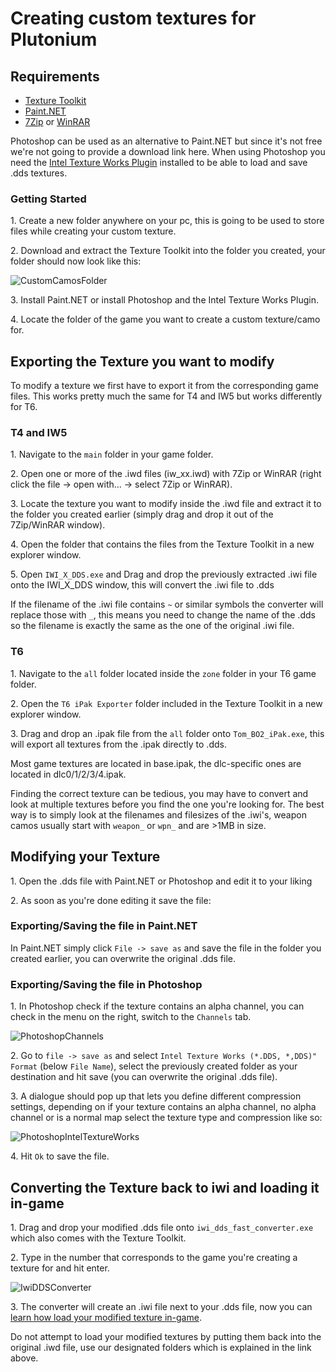 # Creating custom textures for Plutonium

## Requirements

- [Texture Toolkit](https://drive.google.com/file/d/1NEEvbvLOatItpMIyWyQ9ytkk1bvgKQMD/view?usp=sharing)
- [Paint.NET](https://www.getpaint.net/download.html)
- [7Zip](https://7-zip.org/) or [WinRAR](https://www.rarlab.com/download.htm)

<Alert variant="tip">

Photoshop can be used as an alternative to Paint.NET but since it's not free we're not going to provide a download link here. When using Photoshop you need the [Intel Texture Works Plugin](https://software.intel.com/content/www/us/en/develop/articles/intel-texture-works-plugin.html) installed to be able to load and save .dds textures.

</Alert>

### Getting Started

1\. Create a new folder anywhere on your pc, this is going to be used to store files while creating your custom texture.

2\. Download and extract the Texture Toolkit into the folder you created, your folder should now look like this:

![CustomCamosFolder](https://i.imgur.com/wPdsCNN.png)

3\. Install Paint.NET or install Photoshop and the Intel Texture Works Plugin.

4\. Locate the folder of the game you want to create a custom texture/camo for.

## Exporting the Texture you want to modify

To modify a texture we first have to export it from the corresponding game files. This works pretty much the same for T4 and IW5 but works differently for T6.

### T4 and IW5

1\. Navigate to the `main` folder in your game folder.

2\. Open one or more of the .iwd files (iw_xx.iwd) with 7Zip or WinRAR (right click the file -> open with... -> select 7Zip or WinRAR).

3\. Locate the texture you want to modify inside the .iwd file and extract it to the folder you created earlier (simply drag and drop it out of the 7Zip/WinRAR window).

4\. Open the folder that contains the files from the Texture Toolkit in a new explorer window.

5\. Open `IWI_X_DDS.exe` and Drag and drop the previously extracted .iwi file onto the IWI_X_DDS window, this will convert the .iwi file to .dds

<Alert variant="warning">

If the filename of the .iwi file contains `~` or similar symbols the converter will replace those with `_`, this means you need to change the name of the .dds so the filename is exactly the same as the one of the original .iwi file.

</Alert>

### T6

1\. Navigate to the `all` folder located inside the `zone` folder in your T6 game folder.

2\. Open the `T6 iPak Exporter` folder included in the Texture Toolkit in a new explorer window.

3\. Drag and drop an .ipak file from the `all` folder onto `Tom_BO2_iPak.exe`, this will export all textures from the .ipak directly to .dds.

<Alert variant="tip">

Most game textures are located in base.ipak, the dlc-specific ones are located in dlc0/1/2/3/4.ipak.

</Alert>

<Alert variant="tip">

Finding the correct texture can be tedious, you may have to convert and look at multiple textures before you find the one you're looking for. The best way is to simply look at the filenames and filesizes of the .iwi's, weapon camos usually start with `weapon_` or `wpn_` and are >1MB in size.

</Alert>

## Modifying your Texture

1\. Open the .dds file with Paint.NET or Photoshop and edit it to your liking

2\. As soon as you're done editing it save the file:

### Exporting/Saving the file in Paint.NET

In Paint.NET simply click `File -> save as` and save the file in the folder you created earlier, you can overwrite the original .dds file.

### Exporting/Saving the file in Photoshop

1\. In Photoshop check if the texture contains an alpha channel, you can check in the menu on the right, switch to the `Channels` tab.

![PhotoshopChannels](https://i.imgur.com/XLu1OXu.png)

2\. Go to `file -> save as` and select `Intel Texture Works (*.DDS, *,DDS)" Format` (below `File Name`), select the previously created folder as your destination and hit save (you can overwrite the original .dds file).

3\. A dialogue should pop up that lets you define different compression settings, depending on if your texture contains an alpha channel, no alpha channel or is a normal map select the texture type and compression like so:

![PhotoshopIntelTextureWorks](https://i.imgur.com/pl2Yl5A.png)

4\. Hit `Ok` to save the file.

## Converting the Texture back to iwi and loading it in-game

1\. Drag and drop your modified .dds file onto `iwi_dds_fast_converter.exe` which also comes with the Texture Toolkit.

2\. Type in the number that corresponds to the game you're creating a texture for and hit enter.

![IwiDDSConverter](https://i.imgur.com/lbpMNSK.png)

3\. The converter will create an .iwi file next to your .dds file, now you can [learn how load your modified texture in-game](/docs/modding/loading-textures).

<Alert variant="warning">

Do not attempt to load your modified textures by putting them back into the original .iwd file, use our designated folders which is explained in the link above.

</Alert>
